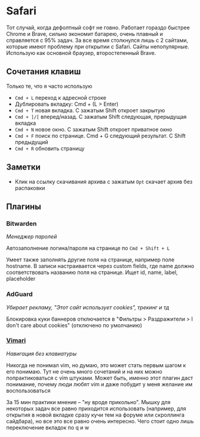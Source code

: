 # Safari

Тот случай, когда дефолтный софт не говно. Работает гораздо быстрее Chrome и Brave, сильно экономит батарею, очень плавный и справляется с 95% задач. За все время столкнулся лишь с 2 сайтами, которые имеют проблему при открытии с Safari. Сайты непопулярные. Использую как основной браузер, второстепенный Brave.

## Сочетания клавиш

Только те, что я часто использую

- `Cmd + L` переход к адресной строке
- Дублировать вкладку: Cmd + (L > Enter)
- `Cmd + T` новая вкладка. С зажатым Shift откроет закрытую
- `Cmd + ]/[` вперед/назад. С зажатым Shift следующая, прерыдущая вкладка
- `Cmd + N` новое окно. С зажатым Shift откроет приватное окно
- `Cmd + F` поиск по странице. Cmd + G следующий результат. С Shift предыдущий
- `Cmd + R` обновить страницу

## Заметки

- Клик на ссылку скачивания архива с зажатым `Opt` скачает архив без распаковки

## Плагины

### Bitwarden

_Менеджер паролей_

Автозаполнение логина/пароля на странице по `Cmd + Shift + L`

Умеет также заполнять другие поля на странице, например поле hostname. В записи настраивается через custom fields, где name должно соответствовать названию поля на странице. Ищет id, name, label, placeholder

### AdGuard

_Убирает рекламу, "Этот сайт использует cookies", трекинг и тд_

Блокировка куки баннеров отключается в "Фильтры > Раздражители > I don't care about cookies" (отключено по умолчанию)

### [Vimari](https://github.com/televator-apps/vimari)

_Навигация без клавиатуры_

Никогда не понимал vim, но думаю, это может стать первым шагом к его понимаю. Тут не очень много сочетаний и на них можно попрактиковаться с vim штуками. Может быть, именно этот плагин даст понимание, почему люди любят vim и даже побудит у меня желание им воспользоваться

За 15 мин практики мнение – "ну вроде прикольно". Мышку для некоторых задач все равно приходится использовать (например, для открытия в новой вкладке сразу кучи тем на форуме или скроллинга сайдбара), но все это все равно очень интересно. Чего стоит одно лишь переключение вкладок по q и w

